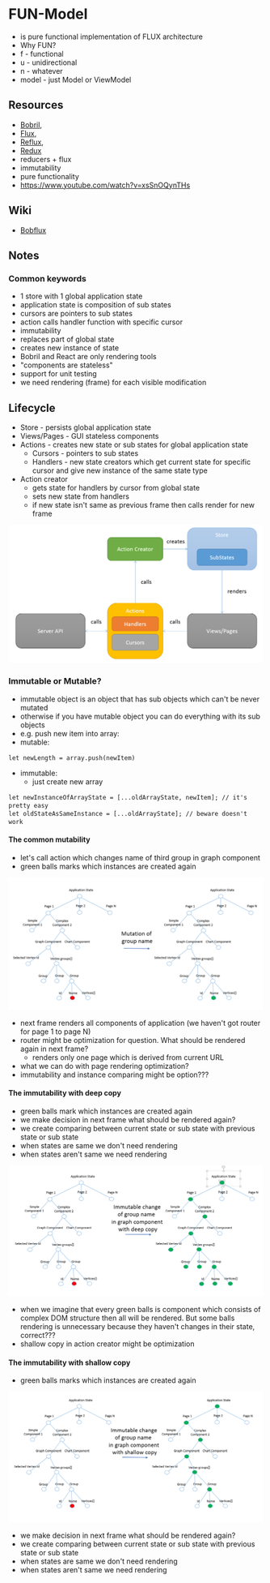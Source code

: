 # FUN-Model

* is pure functional implementation of FLUX architecture
* Why FUN?
 * f - functional
 * u - unidirectional
 * n - whatever
 * model - just Model or ViewModel

## Resources
* [Bobril](https://github.com/Bobris/Bobril),
* [Flux](https://facebook.github.io/flux/docs/overview.html#content),
* [Reflux](https://github.com/spoike/refluxjs),
* [Redux](https://github.com/gaearon/redux)
 * reducers + flux
 * immutability
 * pure functionality
 * https://www.youtube.com/watch?v=xsSnOQynTHs

## Wiki
* [Bobflux](https://github.com/karelsteinmetz/bobflux)

## Notes
### Common keywords
* 1 store with 1 global application state
* application state is composition of sub states
* cursors are pointers to sub states
* action calls handler function with specific cursor
 * immutability
 * replaces part of global state
 * creates new instance of state
* Bobril and React are only rendering tools
 * "components are stateless"
* support for unit testing
* we need rendering (frame) for each visible modification

## Lifecycle
* Store - persists global application state
* Views/Pages - GUI stateless components
* Actions - creates new state or sub states for global application state
  * Cursors - pointers to sub states
  * Handlers - new state creators which get current state for specific cursor and give new instance of the same state type
* Action creator
  * gets state for handlers by cursor from global state
  * sets new state from handlers
  * if new state isn't same as previous frame then calls render for new frame

![](./doc/img/flux_like.png)

### Immutable or Mutable?
* immutable object is an object that has sub objects which can't be never mutated
* otherwise if you have mutable object you can do everything with its sub objects
* e.g. push new item into array:
 * mutable:
 ```
 let newLength = array.push(newItem)
 ```
 * immutable:
   * just create new array
  ```
  let newInstanceOfArrayState = [...oldArrayState, newItem]; // it's pretty easy  
  let oldStateAsSameInstance = [...oldArrayState]; // beware doesn't work  
  ```

#### The common mutability
* let's call action which changes name of third group in graph component
* green balls marks which instances are created again

![](./doc/img/mutation.png)

* next frame renders all components of application (we haven't got router for page 1 to page N)
* router might be optimization for question. What should be rendered again in next frame?
  * renders only one page which is derived from current URL
* what we can do with page rendering optimization?
 * immutability and instance comparing might be option???

#### The immutability with deep copy
* green balls mark which instances are created again
* we make decision in next frame what should be rendered again?
 * we create comparing between current state or sub state with previous state or sub state
 * when states are same we don't need rendering
 * when states aren't same we need rendering

![](./doc/img/deep_copy.png)

* when we imagine that every green balls is component which consists of complex DOM structure then all will be rendered. But some balls rendering is unnecessary because they haven't changes in their state, correct???
* shallow copy in action creator might be optimization

#### The immutability with shallow copy
* green balls marks which instances are created again

![](./doc/img/shallow_copy.png)

* we make decision in next frame what should be rendered again?
 * we create comparing between current state or sub state with previous state or sub state
 * when states are same we don't need rendering
 * when states aren't same we need rendering
